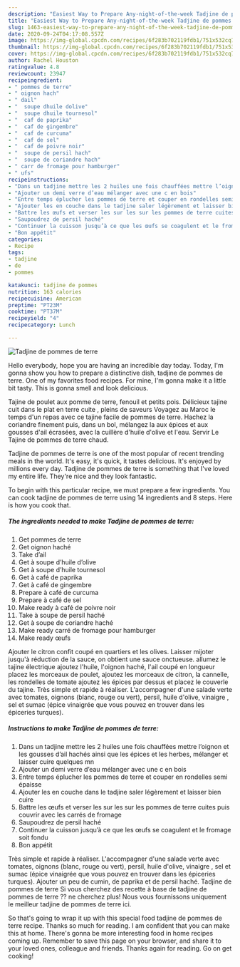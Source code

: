 ```yaml
---
description: "Easiest Way to Prepare Any-night-of-the-week Tadjine de pommes de terre"
title: "Easiest Way to Prepare Any-night-of-the-week Tadjine de pommes de terre"
slug: 1463-easiest-way-to-prepare-any-night-of-the-week-tadjine-de-pommes-de-terre
date: 2020-09-24T04:17:08.557Z
image: https://img-global.cpcdn.com/recipes/6f283b702119fdb1/751x532cq70/tadjine-de-pommes-de-terre-photo-principale-de-la-recette.jpg
thumbnail: https://img-global.cpcdn.com/recipes/6f283b702119fdb1/751x532cq70/tadjine-de-pommes-de-terre-photo-principale-de-la-recette.jpg
cover: https://img-global.cpcdn.com/recipes/6f283b702119fdb1/751x532cq70/tadjine-de-pommes-de-terre-photo-principale-de-la-recette.jpg
author: Rachel Houston
ratingvalue: 4.8
reviewcount: 23947
recipeingredient:
- " pommes de terre"
- " oignon hach"
- " dail"
- "  soupe dhuile dolive"
- "  soupe dhuile tournesol"
- "  caf de paprika"
- "  caf de gingembre"
- "  caf de curcuma"
- "  caf de sel"
- "  caf de poivre noir"
- "  soupe de persil hach"
- "  soupe de coriandre hach"
- " carr de fromage pour hamburger"
- " ufs"
recipeinstructions:
- "Dans un tadjine mettre les 2 huiles une fois chauffées mettre l’oignon et les gousses d’ail hachés ainsi que les épices et les herbes, mélanger et laisser cuire quelques mn"
- "Ajouter un demi verre d’eau mélanger avec une c en bois"
- "Entre temps éplucher les pommes de terre et couper en rondelles semi épaisse"
- "Ajouter les en couche dans le tadjine saler légèrement et laisser bien cuire"
- "Battre les œufs et verser les sur les sur les pommes de terre cuites puis couvrir avec les carrés de fromage"
- "Saupoudrez de persil haché"
- "Continuer la cuisson jusqu’à ce que les œufs se coagulent et le fromage soit fondu"
- "Bon appétit"
categories:
- Recipe
tags:
- tadjine
- de
- pommes

katakunci: tadjine de pommes 
nutrition: 163 calories
recipecuisine: American
preptime: "PT23M"
cooktime: "PT37M"
recipeyield: "4"
recipecategory: Lunch

---
```



![Tadjine de pommes de terre](https://img-global.cpcdn.com/recipes/6f283b702119fdb1/751x532cq70/tadjine-de-pommes-de-terre-photo-principale-de-la-recette.jpg)

Hello everybody, hope you are having an incredible day today. Today, I'm gonna show you how to prepare a distinctive dish, tadjine de pommes de terre. One of my favorites food recipes. For mine, I'm gonna make it a little bit tasty. This is gonna smell and look delicious.

Tajine de poulet aux pomme de terre, fenouil et petits pois. Délicieux tajine cuit dans le plat en terre cuite , pleins de saveurs Voyagez au Maroc le temps d&#39;un repas avec ce tajine facile de pommes de terre. Hachez la coriandre finement puis, dans un bol, mélangez la aux épices et aux gousses d&#39;ail écrasées, avec la cuillère d&#39;huile d&#39;olive et l&#39;eau. Servir Le Tajine de pommes de terre chaud.

Tadjine de pommes de terre is one of the most popular of recent trending meals in the world. It's easy, it's quick, it tastes delicious. It's enjoyed by millions every day. Tadjine de pommes de terre is something that I've loved my entire life. They're nice and they look fantastic.


To begin with this particular recipe, we must prepare a few ingredients. You can cook tadjine de pommes de terre using 14 ingredients and 8 steps. Here is how you cook that.

<!--inarticleads1-->

##### The ingredients needed to make Tadjine de pommes de terre:

1. Get  pommes de terre
1. Get  oignon haché
1. Take  d’ail
1. Get  à soupe d’huile d’olive
1. Get  à soupe d’huile tournesol
1. Get  à café de paprika
1. Get  à café de gingembre
1. Prepare  à café de curcuma
1. Prepare  à café de sel
1. Make ready  à café de poivre noir
1. Take  à soupe de persil haché
1. Get  à soupe de coriandre haché
1. Make ready  carré de fromage pour hamburger
1. Make ready  œufs


Ajouter le citron confit coupé en quartiers et les olives. Laisser mijoter jusqu&#39;à réduction de la sauce, on obtient une sauce onctueuse. allumez le tajine électrique ajoutez l&#39;huile, l&#39;oignon haché, l&#39;ail coupé en longueur placez les morceaux de poulet, ajoutez les morceaux de citron, la cannelle, les rondelles de tomate ajoutez les épices par dessus et placez le couverle du tajine. Très simple et rapide à réaliser. L&#39;accompagner d&#39;une salade verte avec tomates, oignons (blanc, rouge ou vert), persil, huile d&#39;olive, vinaigre , sel et sumac (épice vinaigrée que vous pouvez en trouver dans les épiceries turques). 

<!--inarticleads2-->

##### Instructions to make Tadjine de pommes de terre:

1. Dans un tadjine mettre les 2 huiles une fois chauffées mettre l’oignon et les gousses d’ail hachés ainsi que les épices et les herbes, mélanger et laisser cuire quelques mn
1. Ajouter un demi verre d’eau mélanger avec une c en bois
1. Entre temps éplucher les pommes de terre et couper en rondelles semi épaisse
1. Ajouter les en couche dans le tadjine saler légèrement et laisser bien cuire
1. Battre les œufs et verser les sur les sur les pommes de terre cuites puis couvrir avec les carrés de fromage
1. Saupoudrez de persil haché
1. Continuer la cuisson jusqu’à ce que les œufs se coagulent et le fromage soit fondu
1. Bon appétit


Très simple et rapide à réaliser. L&#39;accompagner d&#39;une salade verte avec tomates, oignons (blanc, rouge ou vert), persil, huile d&#39;olive, vinaigre , sel et sumac (épice vinaigrée que vous pouvez en trouver dans les épiceries turques). Ajouter un peu de cumin, de paprika et de persil haché. Tadjine de pommes de terre Si vous cherchez des recette à base de tadjine de pommes de terre ?? ne cherchez plus! Nous vous fournissons uniquement le meilleur tadjine de pommes de terre ici. 

So that's going to wrap it up with this special food tadjine de pommes de terre recipe. Thanks so much for reading. I am confident that you can make this at home. There's gonna be more interesting food in home recipes coming up. Remember to save this page on your browser, and share it to your loved ones, colleague and friends. Thanks again for reading. Go on get cooking!
